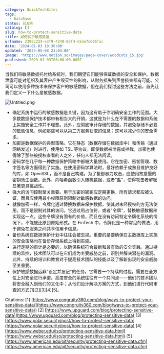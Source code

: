 ```yaml
---
category: QuickTechBites
tags:
  - DataBase
status: 已发布
catalog: []
slug: how-to-protect-sensitive-data
title: 如何保护敏感数据
urlname: 2396c234-e3f9-4248-85f4-d5de7c665fac
date: '2024-01-03 18:30:00'
updated: '2024-05-08 23:04:00'
image: 'https://www.notion.so/images/page-cover/woodcuts_15.jpg'
published: 2023-01-03T08:00:00.000Z
---
```


当我们将敏感数据托付给系统时，我们期望它们能够保证数据的安全和保护。数据泄露可能对组织及其客户产生毁灭性的影响，从财务损失到声誉损害都有可能。公司可以使用多种技术来保护客户的敏感数据，但在我们探讨这些方法之前，首先让我们定义一下什么是敏感数据。


![Untitled.png](https://prod-files-secure.s3.us-west-2.amazonaws.com/5d24fe63-e567-4804-86f9-9fdc62e13082/aa7e6578-50d6-4f37-a4e4-28071bd0fba3/Untitled.png?X-Amz-Algorithm=AWS4-HMAC-SHA256&X-Amz-Content-Sha256=UNSIGNED-PAYLOAD&X-Amz-Credential=ASIAZI2LB466XQIUD5VL%2F20250210%2Fus-west-2%2Fs3%2Faws4_request&X-Amz-Date=20250210T053750Z&X-Amz-Expires=3600&X-Amz-Security-Token=IQoJb3JpZ2luX2VjEJz%2F%2F%2F%2F%2F%2F%2F%2F%2F%2FwEaCXVzLXdlc3QtMiJIMEYCIQDdOVkq0FzN3aQRZb%2FU05Rrukm32wEsaK2bbT%2B15MEwgQIhAP3sUpfFQWWVM1F%2FdAtz3%2B2ngRfj%2FiWNhtXZs5jWXlQ9KogECLX%2F%2F%2F%2F%2F%2F%2F%2F%2F%2FwEQABoMNjM3NDIzMTgzODA1IgxNzRRWsbgaB2fqCgEq3AMtG%2BqSiiTZZCQt%2BHPy48BbtxcTJbI9nvx6HXFdSjI22goRQso6OVonaLYTRUSkwMUeebtLrT62OWwWi5%2BeG9lDJ8CJQrpkvpGImm77h3bVO1WbjZVZv98Qn9fgvZWyKmH3lAFtnB3H%2FmiWjgDPuhjVp0XtRhphg7t%2BZKVMi9WubLfDonow9nshue9AbaFc5erAGBWcsMXvTfPyHphnV7WKb4cwXzBcMP%2BJsBKek4thpH3jAXGxK2BViiJHAXBQEKH%2FiSXCEYDJ3Sxp0yICiG1U8lTgBCu6SHAY%2FFoOoVmVSqfpa3kVxehKuonCOwiHnyXsjXeYbI5aIsEY2b3TFV3yKlQhd2ZFrH8chve9nS9JUwY%2BPso64uUzgTHixZxf5%2FmGwne8zAB6DfYy1SlgC6gFbvKEmmJ4TXeM2gFa7wXTOmxhJKqVp9J%2FE3RHMKfMYezGmwfVnnOsrd0ifn8peLWvr66sGvC0VAnNbq%2BLamR7QRNQoWETnV%2F2on%2FEKqmI75SJbnjOqe8y3SMLFLIi8iD8i2uQP7hb3gANwGVSMfLDbMT1uO3TXzVvDmQZ%2Bw1DBc3DKa4yDjoh7iZSA6XsQpr5YZ1hCKqGsxB1BLtCzvZiERI7yd%2BSbDaqOM1HdTDT%2BKW9BjqkAcHjR74M33aOcl9Iy43WIWpHVMXhpSTp7t90WEIVOylnCv6iM6%2BAypEfR05tbo728VNbf0Pvm96YKAuGIwhXc6TvLFCAvUNCotFbWroTAl2M2ePC1T0fbQjyUihoD92VUqnvZCY7HMJ679FOetvdpuVY9Ulaw8r%2FH9fti9RMzGRsqHjPviIEBlbT66hqTlcAMm8EvyM%2BMg6P5678texNM1Nhrqw3&X-Amz-Signature=2e4cbb725e088766f43f6b25ec5b15f17812d8e8c3e1dc43385c5f31660853fd&X-Amz-SignedHeaders=host&x-id=GetObject)

- 确定系统中运行的敏感数据是关键，因为这有助于你明确安全工作的范围。大多数数据保护技术都带有相当大的开销，这就是为什么在不需要的数据和系统上实施安全工作并不理想。此外，应彻底审计存储的数据，并避免存储不必要的敏感信息，例如那些可以从第三方服务获取的信息；这可以减少你的安全需求。
- 加密是数据保护的典型策略。它在静态（数据存储在数据库中）和传输（通过网络发送）时进行，使用如 TSL 等协议。即使数据被泄露或拦截，加密也使得除了那些被授权查看的人之外，任何人都无法阅读。
- 密码学在几乎每一种数据保护策略中都被大量使用。它在加密、密钥管理、数字签名等方面得到了实施。在使用密码学算法时，最好依赖于成熟且维护良好的库，如 OpenSSL，而不是自己构建。为了抵御暴力攻击，应使用故意慢的密钥派生函数。此外，向哈希函数引入随机数据，或者"盐"，使得攻击者解密显著更具挑战性。
- 强大的访问控制至关重要。用于加密的密钥应定期更换，所有请求都应被认证，而且应使用最小权限原则限制对敏感数据的访问。
- 就像加密一样，令牌化通过替换数据来保护数据，使其对未经授权的方无法使用，而不是限制对其的访问。它通过用占位符，或者"令牌"，替换敏感数据来实现这一点。这些令牌没有固有的价值，而且在没有访问特定令牌化系统的情况下，不能被还原到原始形式。在 FinTech 中，令牌化是一种常见的做法，用于避免在服务之间共享信用卡信息。
- 备份系统在数据保护计划中往往会被忽视。重要的是要确保在主数据库上实施的安全策略也在备份存储系统上得到实施。
- 进行定期的审计是必要的，以确保系统符合最新和最有效的安全实践。通过持续的监控，技术团队可以在它们成为主要威胁之前，识别并解决潜在的漏洞。此外，持续的培训和教育对于提高技术团队的技能以及了解新出现的安全威胁至关重要。
- 保护敏感数据远非"设定并忘记"的任务，它需要一个持续的过程，需要在全方位上对安全进行承诺。高度安全的系统往往有一个共同点——他们的技术团队将安全融入到他们的文化中；从他们设计解决方案的方式，到他们进行代码审查的方式[1][2][3][4][5]。

Citations:
[1] [https://www.congruity360.com/blog/ways-to-protect-your-sensitive-data/](https://www.congruity360.com/blog/ways-to-protect-your-sensitive-data/)
[2] [https://www.upguard.com/blog/protecting-sensitive-data](https://www.upguard.com/blog/protecting-sensitive-data)
[3] [https://www.polar.security/post/how-to-protect-sensitive-data](https://www.polar.security/post/how-to-protect-sensitive-data)
[4] [https://www.weber.edu/iso/protecting-sensitive-data.html](https://www.weber.edu/iso/protecting-sensitive-data.html)
[5] [https://www.american.edu/oit/security/protecting-sensitive-data.cfm](https://www.american.edu/oit/security/protecting-sensitive-data.cfm)


